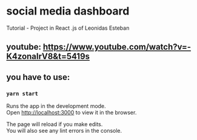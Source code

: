 # social media dashboard

Tutorial - Project in React .js of Leonidas Esteban

## youtube: https://www.youtube.com/watch?v=-K4zonaIrV8&t=5419s

## you have to use:
### `yarn start`

Runs the app in the development mode.\
Open [http://localhost:3000](http://localhost:3000) to view it in the browser.

The page will reload if you make edits.\
You will also see any lint errors in the console.

